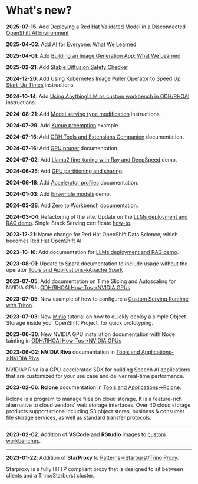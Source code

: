 # What's new?

**2025-07-15**: Add [Deploying a Red Hat Validated Model in a Disconnected OpenShift AI Environment](../odh-rhoai/deploy-validated-models-on-disconnected.md)

**2025-04-03**: Add [AI for Everyone: What We Learned](../generative-ai/ai-for-everyone.md)

**2025-04-01**: Add [Building an Image Generation App: What We Learned](../generative-ai/building-an-image-generation-app.md)

**2025-02-21**: Add [Stable Diffusion Safety Checker](../odh-rhoai/stable_diffusion_safety_checker.md)

**2024-12-20**: Add [Using Kubernetes Image Puller Operator to Speed Up Start-Up Times](../odh-rhoai/image-puller.md) instructions.

**2024-10-14**: Add [Using AnythingLLM as custom workbench in ODH/RHOAI](../odh-rhoai/custom-workbench-anythingllm.md) instructions.

**2024-08-21**: Add [Model serving type modification](../odh-rhoai/model-serving-type-modification.md) instructions.

**2024-07-29**: Add [Kueue preemption](../odh-rhoai/kueue-preemption/readme.md) example.

**2024-07-16**: Add [ODH Tools and Extensions Companion](../odh-rhoai/odh-tools-and-extensions-companion.md) documentation.

**2024-07-16**: Add [GPU pruner](../odh-rhoai/gpu-pruner.md) documentation.

**2024-07-02**: Add [Llama2 fine-tuning with Ray and DeepSpeed](../demos/llama2-finetune/llama2-finetune.md) demo.

**2024-06-25**: Add [GPU partitioning and sharing](../odh-rhoai/nvidia-gpus.md).

**2024-06-18**: Add [Accelerator profiles](../odh-rhoai/accelerator-profiles.md) documentation.

**2024-01-03**: Add [Ensemble models](../tools-and-applications/ensemble-serving/ensemble-serving.md) demo.

**2024-03-28**: Add [Zero to Workbench documentation](../odh-rhoai/from-zero-to-workbench/using-cli.md).

**2024-03-04**: Refactoring of the site. Update on the [LLMs deployment and RAG demo](../demos/llm-chat-doc/llm-chat-doc.md). Single Stack Serving certificate [how-to](../odh-rhoai/single-stack-serving-certificate.md).

**2023-12-21**: Name change for Red Hat OpenShift Data Science, which becomes Red Hat OpenShift AI.

**2023-10-16**: Add documentation for [LLMs deployment and RAG demo](../demos/llm-chat-doc/llm-chat-doc.md).

**2023-08-01**: Update to Spark documentation to include usage without the operator [Tools and Applications->Apache Spark](../tools-and-applications/apache-spark/apache-spark.md)

**2023-07-05**: Add documentation on Time Slicing and Autoscaling for NVIDIA GPUs [ODH/RHOAI How-Tos->NVIDIA GPUs](../odh-rhoai/nvidia-gpus.md)

**2023-07-05**: New example of how to configure a [Custom Serving Runtime with Triton](../odh-rhoai/custom-runtime-triton.md).

**2023-07-03**: New [Minio](../tools-and-applications/minio/minio.md) tutorial on how to quickly deploy a simple Object Storage inside your OpenShift Project, for quick prototyping.

**2023-06-30**: New NVIDIA GPU installation documentation with Node tainting in [ODH/RHOAI How-Tos->NVIDIA GPUs](../odh-rhoai/nvidia-gpus.md)

**2023-06-02**: **NVIDIA Riva** documentation in [Tools and Applications->NVIDIA Riva](../tools-and-applications/riva/riva.md)

NVIDIA® Riva is a GPU-accelerated SDK for building Speech AI applications that are customized for your use case and deliver real-time performance.

**2023-02-06**: **Rclone** documentation in [Tools and Applications->Rclone](../tools-and-applications/rclone/rclone.md).

Rclone is a program to manage files on cloud storage. It is a feature-rich alternative to cloud vendors' web storage interfaces. Over 40 cloud storage products support rclone including S3 object stores, business & consumer file storage services, as well as standard transfer protocols.

---

**2023-02-02**: Addition of **VSCode** and **RStudio** images to [custom workbenches](../odh-rhoai/custom-notebooks.md#image-source-and-pre-built-images).

---

**2023-01-22**: Addition of **StarProxy** to [Patterns->Starburst/Trino Proxy](../patterns/starproxy/starproxy.md).

Starproxy is a fully HTTP compliant proxy that is designed to sit between clients and a Trino/Starburst cluster.

